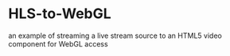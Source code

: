 # HLS-to-WebGL
an example of streaming a live stream source to an HTML5 video component for WebGL access

